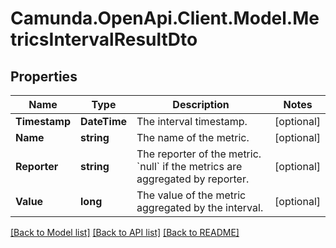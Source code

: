 # Camunda.OpenApi.Client.Model.MetricsIntervalResultDto
## Properties

Name | Type | Description | Notes
------------ | ------------- | ------------- | -------------
**Timestamp** | **DateTime** | The interval timestamp. | [optional] 
**Name** | **string** | The name of the metric. | [optional] 
**Reporter** | **string** | The reporter of the metric. &#x60;null&#x60; if the metrics are aggregated by reporter. | [optional] 
**Value** | **long** | The value of the metric aggregated by the interval. | [optional] 

[[Back to Model list]](../README.md#documentation-for-models) [[Back to API list]](../README.md#documentation-for-api-endpoints) [[Back to README]](../README.md)

